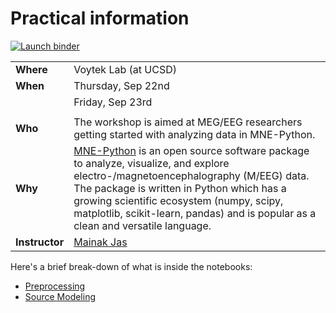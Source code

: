 # Practical information

[![Launch binder](https://mybinder.org/badge_logo.svg)](https://mybinder.org/v2/gh/jasmainak/mne-binder/master?urlpath=git-pull%3Frepo%3Dhttps%253A%252F%252Fgithub.com%252Fjasmainak%252Fmne-workshop-mit%26urlpath%3Dlab%252Ftree%252Fmne-workshop-mit%252Fintro.ipynb%26branch%3Dmaster)

||   |
|:------|:------|
| **Where**      | Voytek Lab (at UCSD) |
| **When**       | Thursday, Sep 22nd   |
| 				 | Friday, Sep 23rd	    |
|				 | 		                |
| **Who**        | The workshop is aimed at MEG/EEG researchers getting started with analyzing data in MNE-Python.|
| **Why**        | [MNE-Python](https://martinos.org/mne/stable/index.html) is an open source software package to analyze, visualize, and explore electro-/magnetoencephalography (M/EEG) data. The package is written in Python which has a growing scientific ecosystem (numpy, scipy, matplotlib, scikit-learn, pandas) and is popular as a clean and versatile language.|
| **Instructor** | [Mainak Jas](http://jasmainak.github.io/) |

Here's a brief break-down of what is inside the notebooks:
* [Preprocessing](preprocessing/readme.md)
* [Source Modeling](evoked_to_stc/readme.md)
